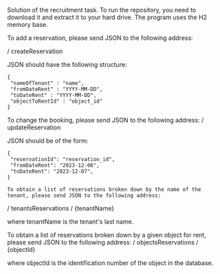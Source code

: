 Solution of the recruitment task. To run the repository, you need to download it and extract it to your hard drive. The program uses the H2 memory base.

To add a reservation, please send JSON to the following address:

/ createReservation

JSON should have the following structure:

    {
     "nameOfTenant" : "name",
     "fromDateRent" : "YYYY-MM-DD",
     "toDateRent" : "YYYY-MM-DD",
     "objectToRentId" : "object_id"
    }

To change the booking, please send JSON to the following address:
/ updateReservation

JSON should be of the form:

    {
     "reservationId": "reservation_id",
     "fromDateRent": "2023-12-06",
     "toDateRent": "2023-12-07",
    }
    
    To obtain a list of reservations broken down by the name of the tenant, please send JSON to the following address:
/ tenantsReservations / {tenantName}

where tenantName is the tenant's last name.

To obtain a list of reservations broken down by a given object for rent, please send JSON to the following address:
/ objectsReservations / {objectId}

where objectId is the identification number of the object in the database.
